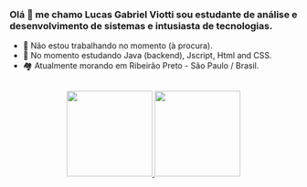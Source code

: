 ### Olá 👋 me chamo Lucas Gabriel Viotti sou estudante de análise e desenvolvimento de sistemas e intusiasta de tecnologias.
- 🔭 Não estou trabalhando no momento (à procura).
- 🌱 No momento estudando Java (backend), Jscript, Html and CSS.
- 🏘️ Atualmente morando em Ribeirão Preto - São Paulo / Brasil.

##
<div align="center">
  <a href="https://github.com/lucasgviotti">
  <img height="150em" src="https://github-readme-stats.vercel.app/api?username=lucasgviotti&show_icons=true&theme=radical&include_all_commits=true&count_private=true"/>
  <img height="150em" src="https://github-readme-stats.vercel.app/api/top-langs/?username=lucasgviotti&layout=compact&langs_count=7&theme=radical"/>
</div>
  
 ##
  
 <div>

 </div>
  
  
  
  
<!--
**lucasgviotti/lucasgviotti** is a ✨ _special_ ✨ repository because its `README.md` (this file) appears on your GitHub profile.

Here are some ideas to get you started:

- 🔭 I’m currently working on ...
- 🌱 I’m currently learning ...
- 👯 I’m looking to collaborate on ...
- 🤔 I’m looking for help with ...
- 💬 Ask me about ...
- 📫 How to reach me: ...
- 😄 Pronouns: ...
- ⚡ Fun fact: ...
-->
